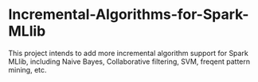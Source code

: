 # Incremental-Algorithms-for-Spark-MLlib
This project intends to add more incremental algorithm support for Spark MLlib, including Naive Bayes, Collaborative filtering, SVM, freqent pattern mining, etc. 
